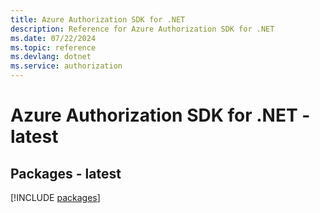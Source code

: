 ```yaml
---
title: Azure Authorization SDK for .NET
description: Reference for Azure Authorization SDK for .NET
ms.date: 07/22/2024
ms.topic: reference
ms.devlang: dotnet
ms.service: authorization
---
```

# Azure Authorization SDK for .NET - latest
## Packages - latest
[!INCLUDE [packages](authorization-index.md)]